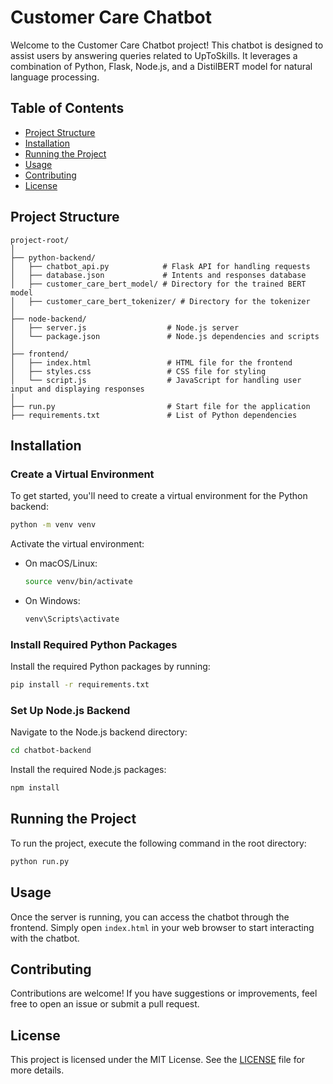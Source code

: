 # Customer Care Chatbot

Welcome to the Customer Care Chatbot project! This chatbot is designed to assist users by answering queries related to UpToSkills. It leverages a combination of Python, Flask, Node.js, and a DistilBERT model for natural language processing.

## Table of Contents

- [Project Structure](#project-structure)
- [Installation](#installation)
- [Running the Project](#running-the-project)
- [Usage](#usage)
- [Contributing](#contributing)
- [License](#license)

## Project Structure

```
project-root/
│
├── python-backend/
│   ├── chatbot_api.py            # Flask API for handling requests
│   ├── database.json             # Intents and responses database
│   ├── customer_care_bert_model/ # Directory for the trained BERT model
│   ├── customer_care_bert_tokenizer/ # Directory for the tokenizer
│            
├── node-backend/
│   ├── server.js                  # Node.js server
│   └── package.json               # Node.js dependencies and scripts
│
├── frontend/
│   ├── index.html                 # HTML file for the frontend
│   ├── styles.css                 # CSS file for styling
│   └── script.js                  # JavaScript for handling user input and displaying responses
│
├── run.py                         # Start file for the application
├── requirements.txt               # List of Python dependencies
```

## Installation

### Create a Virtual Environment

To get started, you'll need to create a virtual environment for the Python backend:

```bash
python -m venv venv
```

Activate the virtual environment:

- On macOS/Linux:
    ```bash
    source venv/bin/activate
    ```
- On Windows:
    ```bash
    venv\Scripts\activate
    ```

### Install Required Python Packages

Install the required Python packages by running:

```bash
pip install -r requirements.txt
```

### Set Up Node.js Backend

Navigate to the Node.js backend directory:

```bash
cd chatbot-backend
```

Install the required Node.js packages:

```bash
npm install
```

## Running the Project

To run the project, execute the following command in the root directory:

```bash
python run.py
```

## Usage

Once the server is running, you can access the chatbot through the frontend. Simply open `index.html` in your web browser to start interacting with the chatbot.

## Contributing

Contributions are welcome! If you have suggestions or improvements, feel free to open an issue or submit a pull request.

## License

This project is licensed under the MIT License. See the [LICENSE](LICENSE) file for more details.
```

